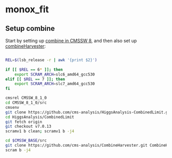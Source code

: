 # monox_fit


## Setup combine

Start by setting up [combine in CMSSW 8](http://cms-analysis.github.io/HiggsAnalysis-CombinedLimit/#slc6cc7-release-cmssw_8_1_x), 
and then also set up [combineHarvester](http://cms-analysis.github.io/CombineHarvester/index.html):

```bash

REL=$(lsb_release -r | awk '{print $2}')
 
if [[ $REL == 6* ]]; then
    export SCRAM_ARCH=slc6_amd64_gcc530
elif [[ $REL == 7 ]]; then
    export SCRAM_ARCH=slc7_amd64_gcc530
fi

cmsrel CMSSW_8_1_0
cd CMSSW_8_1_0/src
cmsenv
git clone https://github.com/cms-analysis/HiggsAnalysis-CombinedLimit.git HiggsAnalysis/CombinedLimit
cd HiggsAnalysis/CombinedLimit
git fetch origin
git checkout v7.0.13
scramv1 b clean; scramv1 b -j4

cd $CMSSW_BASE/src
git clone https://github.com/cms-analysis/CombineHarvester.git CombineHarvester
scram b -j4
```
